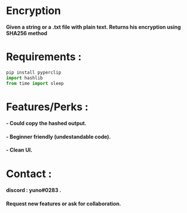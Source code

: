 # Encryption
**Given a string or a .txt file with plain text. Returns his encryption using SHA256 method**

#  Requirements : 
```python
pip install pyperclip
import hashlib
from time import sleep
```
#  Features/Perks :

#### -  Could copy the hashed output.
#### -  Beginner friendly (undestandable code).
#### -  Clean UI.

#  Contact : 

#### discord : yuno#0283 .
#### Request new features or ask for collaboration.
